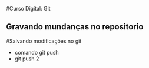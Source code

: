 #Curso Digital: Git

## Gravando mundanças no repositorio

#Salvando modificações no git
* comando git push
* git push 2